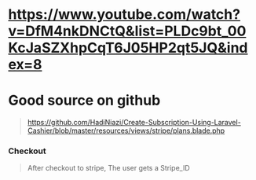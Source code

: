 # https://www.youtube.com/watch?v=DfM4nkDNCtQ&list=PLDc9bt_00KcJaSZXhpCqT6J05HP2qt5JQ&index=8

# Good source on github

> https://github.com/HadiNiazi/Create-Subscription-Using-Laravel-Cashier/blob/master/resources/views/stripe/plans.blade.php

### Checkout

> After checkout to stripe, The user gets a Stripe_ID

